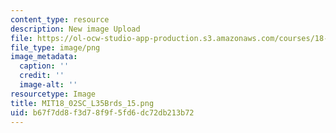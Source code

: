```yaml
---
content_type: resource
description: New image Upload
file: https://ol-ocw-studio-app-production.s3.amazonaws.com/courses/18-02sc-multivariable-calculus-fall-2010/b67f7dd8f3d78f9f5fd6dc72db213b72_MIT18_02SC_L35Brds_15.png
file_type: image/png
image_metadata:
  caption: ''
  credit: ''
  image-alt: ''
resourcetype: Image
title: MIT18_02SC_L35Brds_15.png
uid: b67f7dd8-f3d7-8f9f-5fd6-dc72db213b72
---
```

